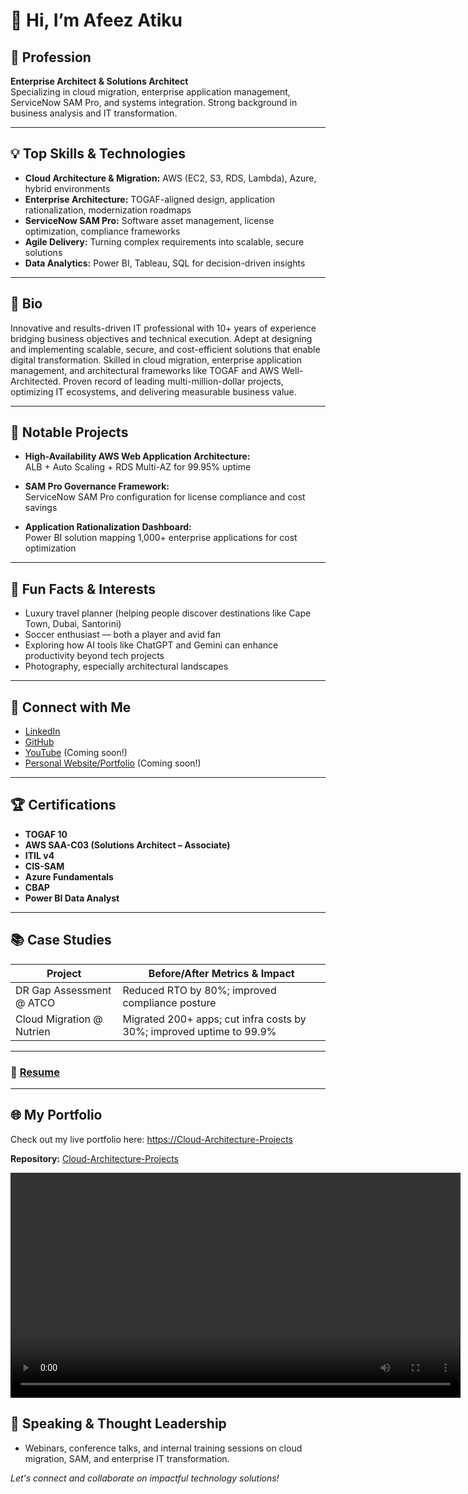 # 👋 Hi, I’m Afeez Atiku

## 🚀 Profession
**Enterprise Architect & Solutions Architect**  
Specializing in cloud migration, enterprise application management, ServiceNow SAM Pro, and systems integration. Strong background in business analysis and IT transformation.

---

## 💡 Top Skills & Technologies

- **Cloud Architecture & Migration:** AWS (EC2, S3, RDS, Lambda), Azure, hybrid environments
- **Enterprise Architecture:** TOGAF-aligned design, application rationalization, modernization roadmaps
- **ServiceNow SAM Pro:** Software asset management, license optimization, compliance frameworks
- **Agile Delivery:** Turning complex requirements into scalable, secure solutions
- **Data Analytics:** Power BI, Tableau, SQL for decision-driven insights

---

## 📝 Bio

Innovative and results-driven IT professional with 10+ years of experience bridging business objectives and technical execution. Adept at designing and implementing scalable, secure, and cost-efficient solutions that enable digital transformation. Skilled in cloud migration, enterprise application management, and architectural frameworks like TOGAF and AWS Well-Architected. Proven record of leading multi-million-dollar projects, optimizing IT ecosystems, and delivering measurable business value.

---

## 🌟 Notable Projects

- **High-Availability AWS Web Application Architecture:**  
  ALB + Auto Scaling + RDS Multi-AZ for 99.95% uptime

- **SAM Pro Governance Framework:**  
  ServiceNow SAM Pro configuration for license compliance and cost savings

- **Application Rationalization Dashboard:**  
  Power BI solution mapping 1,000+ enterprise applications for cost optimization

---

## 🎉 Fun Facts & Interests

- Luxury travel planner (helping people discover destinations like Cape Town, Dubai, Santorini)
- Soccer enthusiast — both a player and avid fan
- Exploring how AI tools like ChatGPT and Gemini can enhance productivity beyond tech projects
- Photography, especially architectural landscapes

---

## 🔗 Connect with Me

- [LinkedIn](https://linkedin.com/in/afeezatiku)
- [GitHub](https://github.com/AfeezAtiku.github.io)
- [YouTube](#) (Coming soon!)
- [Personal Website/Portfolio](#) (Coming soon!)

---

## 🏆 Certifications

- **TOGAF 10**
- **AWS SAA-C03 (Solutions Architect – Associate)**
- **ITIL v4**
- **CIS-SAM**
- **Azure Fundamentals**
- **CBAP**
- **Power BI Data Analyst**

---

## 📚 Case Studies

| Project                        | Before/After Metrics & Impact                                          |
|---------------------------------|------------------------------------------------------------------------|
| DR Gap Assessment @ ATCO        | Reduced RTO by 80%; improved compliance posture                        |
| Cloud Migration @ Nutrien       | Migrated 200+ apps; cut infra costs by 30%; improved uptime to 99.9%   |

---
### 📄 [Resume](��ࡱ�)
---
## 🌐 My Portfolio
Check out my live portfolio here: [https://Cloud-Architecture-Projects](https://Cloud-Architecture-Projects)  

**Repository:** [Cloud-Architecture-Projects](https://github.com/AfeezAtiku/Cloud-Architecture-Projects)

<video controls width="720">
  <source src="" type="video/mp4">
</video>


## 🎤 Speaking & Thought Leadership

- Webinars, conference talks, and internal training sessions on cloud migration, SAM, and enterprise IT transformation.



*Let's connect and collaborate on impactful technology solutions!*
